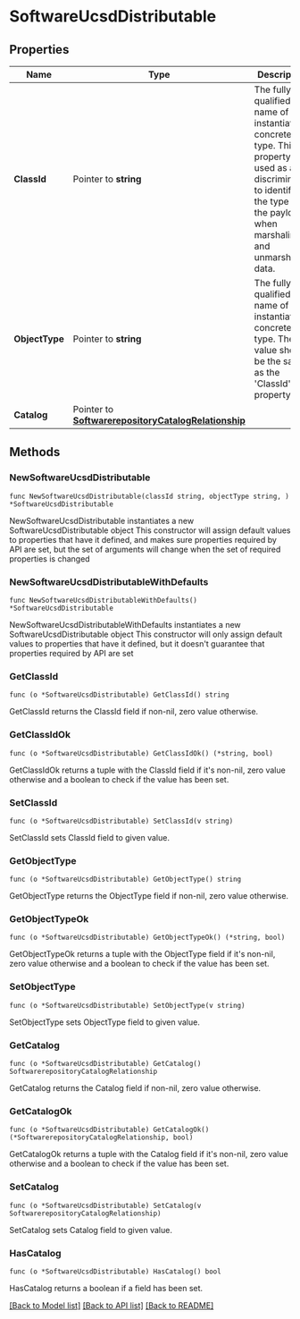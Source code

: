 # SoftwareUcsdDistributable

## Properties

Name | Type | Description | Notes
------------ | ------------- | ------------- | -------------
**ClassId** | Pointer to **string** | The fully-qualified name of the instantiated, concrete type. This property is used as a discriminator to identify the type of the payload when marshaling and unmarshaling data. | [default to "software.UcsdDistributable"]
**ObjectType** | Pointer to **string** | The fully-qualified name of the instantiated, concrete type. The value should be the same as the &#39;ClassId&#39; property. | [default to "software.UcsdDistributable"]
**Catalog** | Pointer to [**SoftwarerepositoryCatalogRelationship**](SoftwarerepositoryCatalogRelationship.md) |  | [optional] 

## Methods

### NewSoftwareUcsdDistributable

`func NewSoftwareUcsdDistributable(classId string, objectType string, ) *SoftwareUcsdDistributable`

NewSoftwareUcsdDistributable instantiates a new SoftwareUcsdDistributable object
This constructor will assign default values to properties that have it defined,
and makes sure properties required by API are set, but the set of arguments
will change when the set of required properties is changed

### NewSoftwareUcsdDistributableWithDefaults

`func NewSoftwareUcsdDistributableWithDefaults() *SoftwareUcsdDistributable`

NewSoftwareUcsdDistributableWithDefaults instantiates a new SoftwareUcsdDistributable object
This constructor will only assign default values to properties that have it defined,
but it doesn't guarantee that properties required by API are set

### GetClassId

`func (o *SoftwareUcsdDistributable) GetClassId() string`

GetClassId returns the ClassId field if non-nil, zero value otherwise.

### GetClassIdOk

`func (o *SoftwareUcsdDistributable) GetClassIdOk() (*string, bool)`

GetClassIdOk returns a tuple with the ClassId field if it's non-nil, zero value otherwise
and a boolean to check if the value has been set.

### SetClassId

`func (o *SoftwareUcsdDistributable) SetClassId(v string)`

SetClassId sets ClassId field to given value.


### GetObjectType

`func (o *SoftwareUcsdDistributable) GetObjectType() string`

GetObjectType returns the ObjectType field if non-nil, zero value otherwise.

### GetObjectTypeOk

`func (o *SoftwareUcsdDistributable) GetObjectTypeOk() (*string, bool)`

GetObjectTypeOk returns a tuple with the ObjectType field if it's non-nil, zero value otherwise
and a boolean to check if the value has been set.

### SetObjectType

`func (o *SoftwareUcsdDistributable) SetObjectType(v string)`

SetObjectType sets ObjectType field to given value.


### GetCatalog

`func (o *SoftwareUcsdDistributable) GetCatalog() SoftwarerepositoryCatalogRelationship`

GetCatalog returns the Catalog field if non-nil, zero value otherwise.

### GetCatalogOk

`func (o *SoftwareUcsdDistributable) GetCatalogOk() (*SoftwarerepositoryCatalogRelationship, bool)`

GetCatalogOk returns a tuple with the Catalog field if it's non-nil, zero value otherwise
and a boolean to check if the value has been set.

### SetCatalog

`func (o *SoftwareUcsdDistributable) SetCatalog(v SoftwarerepositoryCatalogRelationship)`

SetCatalog sets Catalog field to given value.

### HasCatalog

`func (o *SoftwareUcsdDistributable) HasCatalog() bool`

HasCatalog returns a boolean if a field has been set.


[[Back to Model list]](../README.md#documentation-for-models) [[Back to API list]](../README.md#documentation-for-api-endpoints) [[Back to README]](../README.md)


